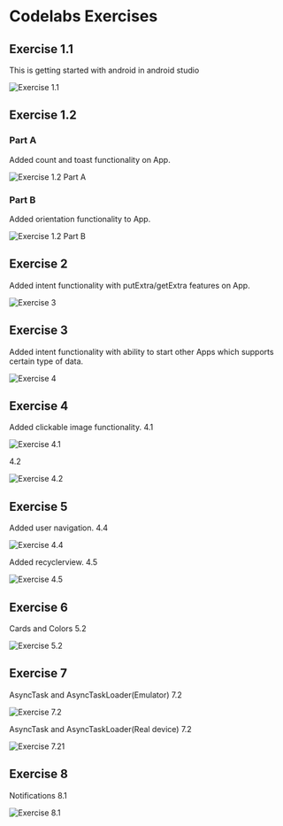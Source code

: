 # Codelabs Exercises
## Exercise 1.1
This is getting started with android in android studio

![Exercise 1.1](./images/ex1.1.png)

## Exercise 1.2
### Part A
Added count and toast functionality on App.

![Exercise 1.2 Part A](./images/ex1.2B.png)

### Part B
Added orientation functionality to App.

![Exercise 1.2 Part B](./images/ex1.2A.png)

## Exercise 2
Added intent functionality with putExtra/getExtra features on App.

![Exercise 3](./images/ex2.png)


## Exercise 3
Added intent functionality with ability to start other Apps which supports certain type of data.

![Exercise 4](./images/ex3.png)


## Exercise 4
Added clickable image functionality.
4.1

![Exercise 4.1](./images/ex4.1.png)

4.2

![Exercise 4.2](./images/ex4.2.png)


## Exercise 5
Added user navigation.
4.4

![Exercise 4.4](./images/ex4.4.png)

Added recyclerview.
4.5

![Exercise 4.5](./images/ex4.5.png)


## Exercise 6
Cards and Colors
5.2

![Exercise 5.2](./images/ex5.2.png)


## Exercise 7
AsyncTask and AsyncTaskLoader(Emulator)
7.2

![Exercise 7.2](./images/ex7.2.png)

AsyncTask and AsyncTaskLoader(Real device)
7.2

![Exercise 7.21](./images/ex7.21.png)

## Exercise 8
Notifications
8.1

![Exercise 8.1](./images/ex8.1.png)
